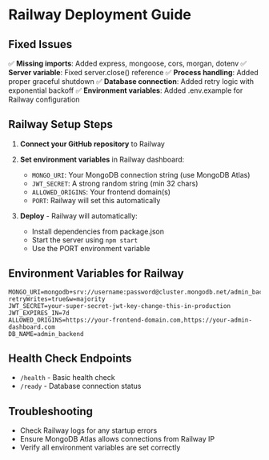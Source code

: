 # Railway Deployment Guide

## Fixed Issues
✅ **Missing imports**: Added express, mongoose, cors, morgan, dotenv
✅ **Server variable**: Fixed server.close() reference
✅ **Process handling**: Added proper graceful shutdown
✅ **Database connection**: Added retry logic with exponential backoff
✅ **Environment variables**: Added .env.example for Railway configuration

## Railway Setup Steps

1. **Connect your GitHub repository** to Railway
2. **Set environment variables** in Railway dashboard:
   - `MONGO_URI`: Your MongoDB connection string (use MongoDB Atlas)
   - `JWT_SECRET`: A strong random string (min 32 chars)
   - `ALLOWED_ORIGINS`: Your frontend domain(s)
   - `PORT`: Railway will set this automatically

3. **Deploy** - Railway will automatically:
   - Install dependencies from package.json
   - Start the server using `npm start`
   - Use the PORT environment variable

## Environment Variables for Railway
```
MONGO_URI=mongodb+srv://username:password@cluster.mongodb.net/admin_backend?retryWrites=true&w=majority
JWT_SECRET=your-super-secret-jwt-key-change-this-in-production
JWT_EXPIRES_IN=7d
ALLOWED_ORIGINS=https://your-frontend-domain.com,https://your-admin-dashboard.com
DB_NAME=admin_backend
```

## Health Check Endpoints
- `/health` - Basic health check
- `/ready` - Database connection status

## Troubleshooting
- Check Railway logs for any startup errors
- Ensure MongoDB Atlas allows connections from Railway IP
- Verify all environment variables are set correctly

